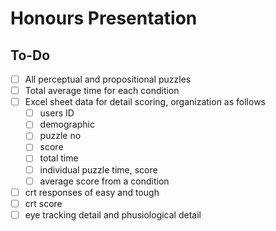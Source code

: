 # Honours Presentation

## To-Do
- [ ] All perceptual and propositional puzzles
- [ ] Total average time for each condition
- [ ] Excel sheet data for detail scoring, organization as follows
    - [ ] users ID
    - [ ] demographic
    - [ ] puzzle no
    - [ ] score
    - [ ] total time
    - [ ] individual puzzle time, score
    - [ ] average score from a condition
- [ ] crt responses of easy and tough
- [ ] crt score
- [ ] eye tracking detail and phusiological detail
